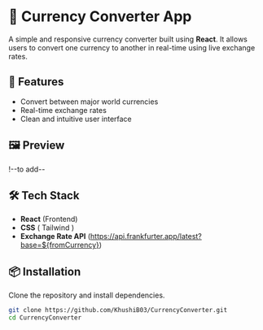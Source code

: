 # 💱 Currency Converter App

A simple and responsive currency converter built using **React**. It allows users to convert one currency to another in real-time using live exchange rates.

## 🚀 Features

- Convert between major world currencies
- Real-time exchange rates
- Clean and intuitive user interface

## 🖼️ Preview

!--to add--

## 🛠️ Tech Stack

- **React** (Frontend)
- **CSS** ( Tailwind )
- **Exchange Rate API** (https://api.frankfurter.app/latest?base=${fromCurrency})

## 📦 Installation

Clone the repository and install dependencies.

```bash
git clone https://github.com/KhushiB03/CurrencyConverter.git
cd CurrencyConverter

